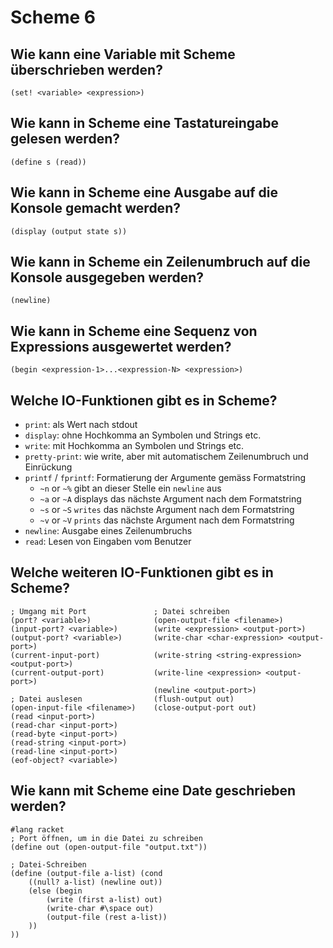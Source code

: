 # Scheme 6

## Wie kann eine Variable mit Scheme überschrieben werden?
```
(set! <variable> <expression>)
```

## Wie kann in Scheme eine Tastatureingabe gelesen werden?
```
(define s (read))
```

## Wie kann in Scheme eine Ausgabe auf die Konsole gemacht werden?
```
(display (output state s))
```

## Wie kann in Scheme ein Zeilenumbruch auf die Konsole ausgegeben werden?
```
(newline)
```

## Wie kann in Scheme eine Sequenz von Expressions ausgewertet werden?
```
(begin <expression-1>...<expression-N> <expression>)
```

## Welche IO-Funktionen gibt es in Scheme?
* `print`: als Wert nach stdout
* `display`: ohne Hochkomma an Symbolen und Strings etc.
* `write`: mit Hochkomma an Symbolen und Strings etc.
* `pretty-print`: wie write, aber mit automatischem Zeilenumbruch und Einrückung
* `printf` / `fprintf`: Formatierung der Argumente gemäss Formatstring
    * `~n` or `~%` gibt an dieser Stelle ein `newline` aus
    * `~a` or `~A` displays das nächste Argument nach dem Formatstring
    * `~s` or `~S` `writes` das nächste Argument nach dem Formatstring
    * `~v` or `~V` `prints` das nächste Argument nach dem Formatstring
* `newline`: Ausgabe eines Zeilenumbruchs
* `read`: Lesen von Eingaben vom Benutzer

## Welche weiteren IO-Funktionen gibt es in Scheme?
```
; Umgang mit Port               ; Datei schreiben
(port? <variable>)              (open-output-file <filename>)
(input-port? <variable>)        (write <expression> <output-port>)
(output-port? <variable>)       (write-char <char-expression> <output-port>)
(current-input-port)            (write-string <string-expression> <output-port>)
(current-output-port)           (write-line <expression> <output-port>)
                                (newline <output-port>)
; Datei auslesen                (flush-output out)
(open-input-file <filename>)    (close-output-port out)
(read <input-port>)
(read-char <input-port>)
(read-byte <input-port>)
(read-string <input-port>)
(read-line <input-port>)
(eof-object? <variable>)
```

## Wie kann mit Scheme eine Date geschrieben werden?
```
#lang racket
; Port öffnen, um in die Datei zu schreiben
(define out (open-output-file "output.txt"))

; Datei-Schreiben
(define (output-file a-list) (cond
    ((null? a-list) (newline out))
    (else (begin
        (write (first a-list) out)
        (write-char #\space out)
        (output-file (rest a-list))
    ))
))
```

